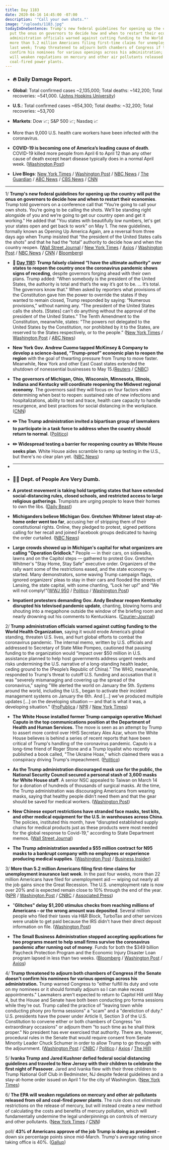 ```yaml
---
title: Day 1183
date: 2020-04-16 14:45:00 -07:00
description: '"Call your own shots."'
image: "/uploads/1183.jpg"
todayInOneSentence: Trump's new federal guidelines for opening up the country will
  put the onus on governors to decide how and when to restart their economies; Trump
  administration officials warned against cutting funding to the World Health Organization;
  more than 5.2 million Americans filing first-time claims for unemployment insurance
  last week; Trump threatened to adjourn both chambers of Congress if the Senate doesn't
  confirm his nominees for various openings across his administration; and the EPA
  will weaken regulations on mercury and other air pollutants released from oil and
  coal-fired power plants.
---
```


* ### 🔥 Daily Damage Report.

* **Global**: Total confirmed cases \~2,135,000; Total deaths: \~142,200; Total recoveries: \~541,000. ([Johns Hopkins University](https://coronavirus.jhu.edu/map.html))

* **U.S.**: Total confirmed cases \~654,300; Total deaths: \~32,200; Total recoveries: \~53,700

* **Markets**: Dow 📈; S&P 500 📈; Nasdaq 📈

* More than 9,000 U.S. health care workers have been infected with the coronavirus.

* **COVID-19 is becoming one of America’s leading cause of death**. COVID-19 killed more people from April 6 to April 12 than any other cause of death except heart disease typically does in a normal April week. ([Washington Post](https://www.washingtonpost.com/outlook/2020/04/16/coronavirus-leading-cause-death/?arc404=true))

* **Live Blogs**: [New York Times](https://www.nytimes.com/2020/04/16/us/coronavirus-cases-live-updates.html) / [Washington Post](https://www.washingtonpost.com/world/2020/04/16/coronavirus-latest-news/) / [NBC News](https://www.nbcnews.com/health/health-news/live-blog/2020-04-16-coronavirus-news-n1184966) / [The Guardian](https://www.theguardian.com/us-news/live/2020/apr/16/us-coronavirus-latest-updates-trump-guidelines-reopening-economy) / [ABC News](https://abcnews.go.com/Health/coronavirus-updates-trump-speak-world-leaders-coronavirus-response/story?id=70178711&cid=clicksource_4380645_2_heads_hero_live_twopack_hed) / [CBS News](https://www.cbsnews.com/live-updates/coronavirus-pandemic-covid-19-latest-news-2020-04-16/) / [CNN](https://www.cnn.com/world/live-news/coronavirus-pandemic-intl-04-16-20/)

---

1/ **Trump's new federal guidelines for opening up the country will put the onus on governors to decide how and when to restart their economies**. Trump told governors on a conference call that “You’re going to call your own shots. You’re going to be calling the shots. We’ll be standing right alongside of you and we’re going to get our country open and get it working." He added that "You states with beautifully low numbers, let's get your states open and get back to work" on May 1. The new guidelines, formally known as Opening Up America Again, are a reversal from three days ago when Trump insisted that “the president of the United States calls the shots” and that he had the “total” authority to decide how and when the country reopen. ([Wall Street Journal](https://www.wsj.com/articles/trump-set-to-unveil-guidelines-for-lifting-coronavirus-restrictions-11587050541) / [New York Times](https://www.nytimes.com/2020/04/16/us/coronavirus-cases-live-updates.html#link-4212ce96) / [Axios](https://www.axios.com/trump-governors-coronavirus-call-08e73aba-5445-464a-ab74-b82b4554f145.html?stream=politics) / [Washington Post](https://www.washingtonpost.com/world/2020/04/16/coronavirus-latest-news/#link-RQGCCTTWLFGF7J5SWNXYVSQGVM?tidr=a_breakingnews&hpid=hp_no-name_hp-breaking-news%3Apage%2Fbreaking-news-bar&itid=hp_no-name_hp-breaking-news%3Apage%2Fbreaking-news-bar) / [NBC News](https://www.nbcnews.com/politics/donald-trump/trump-announce-guidelines-reopening-u-s-amid-coronavirus-pandemic-n1185666) / [CNN](https://www.cnn.com/2020/04/16/politics/donald-trump-reopening-guidelines-coronavirus/index.html) / [Bloomberg](https://www.bloomberg.com/news/articles/2020-04-16/trump-tries-to-reassure-lawmakers-on-virus-test-in-bid-to-reopen?sref=MIBMEEoj))

* **📌 [Day 1181](https://whatthefuckjusthappenedtoday.com/2020/04/14/day-1181/#2-trump-falsely-claimed-%E2%80%9Ci-have-the): Trump falsely claimed “I have the ultimate authority" over states to reopen the country once the coronavirus pandemic shows signs of receding**, despite governors forging ahead with their own plans. Trump added: “When somebody is the president of the United States, the authority is total and that’s the way it’s got to be. … It’s total. The governors know that." When asked by reporters what provisions of the Constitution gave him the power to override the states if they wanted to remain closed, Trump responded by saying: “Numerous provisions,” without naming any. “The president of the United States calls the shots. \[States\] can’t do anything without the approval of the president of the United States.” The Tenth Amendment to the Constitution, meanwhile, states: "The powers not delegated to the United States by the Constitution, nor prohibited by it to the States, are reserved to the States respectively, or to the people.” ([New York Times](https://www.nytimes.com/2020/04/13/us/politics/trump-coronavirus-governors.html) / [Washington Post](https://www.washingtonpost.com/nation/2020/04/14/trump-power-constitution-coronavirus/) / [ABC News](https://abcnews.go.com/Politics/trump-asserts-total-authority-states-reopen-country-contradicting/story?id=70138294))

* **New York Gov. Andrew Cuomo tapped McKinsey & Company to develop a science-based, “Trump-proof” economic plan to reopen the region** with the goal of thwarting pressure from Trump to move faster. Meanwhile, New York and other East Coast states extended the shutdown of nonessential businesses to May 15.([Reuters](https://www.reuters.com/article/us-health-coronavirus-usa-governors-excl-idUSKCN21Y01V) / [CNBC](https://www.cnbc.com/2020/04/16/new-york-and-other-east-coast-states-extend-shutdown-of-nonessential-businesses-to-may-15-gov-cuomo-says.html))

* **The governors of Michigan, Ohio, Wisconsin, Minnesota, Illinois, Indiana and Kentucky will coordinate reopening the Midwest regional economy**. The governors said they will focus on four factors when determining when best to reopen: sustained rate of new infections and hospitalizations, ability to test and trace, health care capacity to handle resurgence, and best practices for social distancing in the workplace. ([CNN](https://www.cnn.com/2020/04/16/politics/midwest-governors-reopening-pact/index.html))

* **✏️ The Trump administration invited a bipartisan group of lawmakers to participate in a task force to address when the country should return to normal**. ([Politico](https://www.politico.com/news/2020/04/16/white-house-congress-advise-reopening-economy-190027))

* **✏️ Widespread testing a barrier for reopening country as White House seeks plan**. White House aides scramble to ramp up testing in the U.S., but there's no clear plan yet. ([NBC News](https://www.nbcnews.com/politics/white-house/widespread-testing-barrier-reopening-country-white-house-seeks-plan-n1185516))

* ---

* ### 🤦‍♂️ Dept. of People Are Very Dumb.

* **A protest movement is taking hold targeting states that have extended social-distancing rules, closed schools, and restricted access to large religious gatherings**. Trumpists are urging people to leave their homes to own the libs. ([Daily Beast](https://www.thedailybeast.com/trump-loyalists-and-allies-urge-defiance-of-coronavirus-safety-measures))

* **Michiganders believe Michigan Gov. Gretchen Whitmer latest stay-at-home order went too far**, accusing her of stripping them of their constitutional rights. Online, they pledged to protest, signed petitions calling for her recall and joined Facebook groups dedicated to having the order curtailed. ([NBC News](https://www.nbcnews.com/politics/politics-news/michigan-gov-whitmer-faces-fierce-backlash-over-strict-stay-home-n1182711))

* **Large crowds showed up in Michigan's capital for what organizers are calling "Operation Gridlock."** People — in their cars, on sidewalks, lawns and on the Capitol steps — gathered to protest Gov. Gretchen Whitmer's "Stay Home, Stay Safe" executive order. Organizers of the rally want some of the restrictions eased, and the state economy re-started. Many demonstrators, some waving Trump campaign flags, ignored organizers‘ pleas to stay in their cars and flooded the streets of Lansing, the state capital, with some chanting, “Lock her up!” and “We will not comply!”([WWJ 950](https://wwjnewsradio.radio.com/articles/news/furious-crowd-gathers-at-capitol-to-protest-stay-home-order) / [Politico](https://www.politico.com/news/2020/04/15/michigan-protest-whitmer-coronavirus-188579) / [Washington Post](https://www.washingtonpost.com/nation/2020/04/16/michigan-whitmer-conservatives-protest/))

* **Impatient protesters demanding Gov. Andy Beshear reopen Kentucky disrupted his televised pandemic update**, chanting, blowing horns and shouting into a megaphone outside the window of the briefing room and nearly drowning out his comments to Kentuckians. ([Courier-Journal](https://www.courier-journal.com/story/news/politics/ky-legislature/2020/04/15/protesters-gather-outside-kentucky-capitol-over-coronavirus-closures/5141330002/))

2/ **Trump administration officials warned against cutting funding to the World Health Organization**, saying it would erode America’s global standing, threaten U.S. lives, and hurt global efforts to combat the coronavirus pandemic. The internal memo, written by U.S. officials and addressed to Secretary of State Mike Pompeo, cautioned that pausing funding to the organization would “impact over $50 million in U.S. assistance planned to help host governments address urgent needs and risks undermining the U.S. narrative of a long-standing health leader, ceding ground to the (People’s Republic of China).” The WHO, meanwhile, responded to Trump's threat to cutoff U.S. funding and accusation that it was "severely mismanaging and covering up the spread of the coronavirus," saying "We alerted the world on January the 5th. Systems around the world, including the U.S., began to activate their incident management systems on January the 6th. And \[...\] we've produced multiple updates \[...\] on the developing situation — and that is what it was, a developing situation." ([ProPublica](https://www.propublica.org/article/trump-administration-officials-warned-against-halting-funding-to-who-leaked-memo-shows) / [NPR](https://www.npr.org/sections/goatsandsoda/2020/04/15/835179442/we-alerted-the-world-to-coronavirus-on-jan-5-who-says-in-response-to-u-s) / [New York Times](https://www.nytimes.com/2020/04/16/health/WHO-Trump-coronavirus.html))

* **The White House installed former Trump campaign operative Michael Caputo in the top communications position at the Department of Health and Human Services.** The move is seen as an attempt by Trump to assert more control over HHS Secretary Alex Azar, whom the White House believes is behind a series of recent reports that have been critical of Trump's handling of the coronavirus pandemic. Caputo is a long-time friend of Roger Stone and a Trump loyalist who recently published a book called, "The Ukraine Hoax," which claimed there was a conspiracy driving Trump's impeachment. ([Politico](https://www.politico.com/news/2020/04/15/michael-caputo-azar-hhs-189046))

* **As the Trump administration discouraged mask use for the public, the National Security Council secured a personal stash of 3,600 masks for White House staff**. A senior NSC appealed to Taiwan on March 14 for a donation of hundreds of thousands of surgical masks. At the time, the Trump administration was discouraging Americans from wearing masks, saying that healthy people didn’t need them and that the gear should be saved for medical workers. ([Washington Post](https://www.washingtonpost.com/politics/as-us-discouraged-mask-use-for-public-white-house-team-raced-to-secure-face-coverings-from-taiwan-for-senior-staff/2020/04/15/27d815d2-7ac5-11ea-a130-df573469f094_story.html))

* **New Chinese export restrictions have stranded face masks, test kits, and other medical equipment for the U.S. in warehouses across China**. The policies, instituted this month, have “disrupted established supply chains for medical products just as these products were most needed for the global response to Covid-19,” according to State Department memos. ([Wall Street Journal](https://www.wsj.com/articles/chinas-export-restrictions-strand-medical-goods-u-s-needs-to-fight-coronavirus-state-department-says-11587031203))

* **The Trump administration awarded a $55 million contract for N95 masks to a bankrupt company with no employees or experience producing medical supplies**. ([Washington Post](https://www.washingtonpost.com/national/coronavirus-trump-masks-contracts-prices/2020/04/15/9c186276-7f20-11ea-8de7-9fdff6d5d83e_story.html) / [Business Insider](https://www.businessinsider.com/fema-paid-bankrupt-company-no-employees-55-million-n95-masks-2020-4))

3/ **More than 5.2 million Americans filing first-time claims for unemployment insurance last week**. In the past four weeks, more than 22 million Americans have filed for unemployment aid — wiping out nearly all the job gains since the Great Recession. The U.S. unemployment rate is now over 20% and is expected remain close to 10% through the end of the year. ([NPR](https://www.npr.org/sections/coronavirus-live-updates/2020/04/16/835135924/10-years-of-spectacular-u-s-job-growth-nearly-wiped-out-in-4-weeks) / [Washington Post](https://www.washingtonpost.com/business/2020/04/16/unemployment-claims-coronavirus/) / [CNBC](https://www.cnbc.com/2020/04/16/us-weekly-jobless-claims.html) / [Associated Press](https://apnews.com/1c0c92ce66ddba8dd88a4c66d83506be))

* "**Glitches" delay $1,200 stimulus checks from reaching millions of Americans – or the wrong amount was deposited**. Several million people who filed their taxes via H&R Block, TurboTax and other services were unable to get paid because the IRS didn't have their direct deposit information on file. ([Washington Post](https://www.washingtonpost.com/business/2020/04/16/coronavirus-cares-stimulus-check/))

* **The Small Business Administration stopped accepting applications for two programs meant to help small firms survive the coronavirus pandemic after running out of money**. Funds for both the $349 billion Paycheck Protection Program and the Economic Injury Disaster Loan program lapsed in less than two weeks. ([Bloomberg](https://www.bloomberg.com/news/articles/2020-04-16/virus-rescue-program-for-small-business-runs-out-of-money?sref=MIBMEEoj) / [Washington Post](https://www.washingtonpost.com/us-policy/2020/04/16/congress-coronavirus-small-business-trump/) / [Axios](https://www.axios.com/coronavirus-stimulus-cap-small-business-c72c6836-03ee-43d9-a617-bcfa0826eed6.html?stream=top))

4/ **Trump threatened to adjourn both chambers of Congress if the Senate doesn't confirm his nominees for various openings across his administration.** Trump warned Congress to "either fulfill its duty and vote on my nominees or it should formally adjourn so I can make recess appointments." Lawmakers aren't expected to return to Capitol Hill until May 4, but the House and Senate have both been conducting pro forma sessions while they're out. Trump called the practice of "leaving town while conducting phony pro forma sessions" a "scam" and a "dereliction of duty." U.S. presidents have the power under Article II, Section 3 of the U.S. Constitution to convene either or both chambers of Congress "on extraordinary occasions" or adjourn them "to such time as he shall think proper." No president has ever exercised that authority. There are, however, procedural rules in the Senate that would require consent from Senate Minority Leader Chuck Schumer in order to allow Trump to go through with the adjournment. ([Washington Post](https://www.washingtonpost.com/politics/trump-threatens-to-adjourn-congress-to-get-his-nominees-through/2020/04/15/e3bfc4c6-7f6a-11ea-9040-68981f488eed_story.html) / [CNBC](https://www.cnbc.com/2020/04/16/trump-threatens-to-adjourn-congress-so-he-can-make-recess-appointments.html) / [Politico](https://www.politico.com/news/2020/04/15/trump-threatens-to-adjourn-congress-to-push-through-nominees-189120) / [Axios](https://www.axios.com/trump-adjourn-congress-recess-appointments-3c2a7a5b-835f-4370-9f5e-1e466f226669.html) / [The Hill](https://thehill.com/homenews/administration/493044-trump-threatens-to-adjourn-both-chambers-of-congress))

5/ **Ivanka Trump and Jared Kushner defied federal social distancing guidelines and traveled to New Jersey with their children to celebrate the first night of Passover.** Jared and Ivanka flew with their three children to Trump National Golf Club in Bedminster, NJ despite federal guidelines and a stay-at-home order issued on April 1 for the city of Washington. ([New York Times](https://www.nytimes.com/2020/04/15/us/politics/coronavirus-ivanka-trump.html))

6/ **The EPA will weaken regulations on mercury and other air pollutants released from oil and coal-fired power plants**. The rule does not eliminate restrictions on the release of mercury, but will instead create a new method of calculating the costs and benefits of mercury pollution, which will fundamentally undermine the legal underpinnings on controls of mercury and other pollutants. ([New York Times](https://www.nytimes.com/2020/04/16/climate/epa-mercury-coal.html) / [CNN](https://www.cnn.com/2020/04/16/politics/epa-mercury-and-coal-roll-back))

poll/ **43% of Americans approve of the job Trump is doing as president** – down six percentage points since mid-March. Trump's average rating since taking office is 40%. ([Gallup](https://news.gallup.com/poll/308675/trump-job-rating-slides-satisfaction-tumbles.aspx))